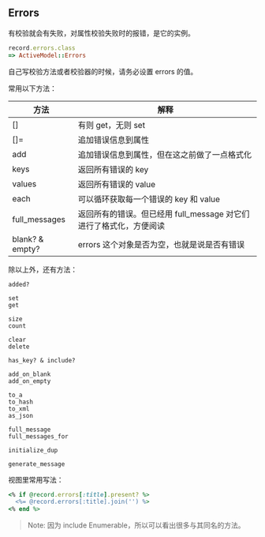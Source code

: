 ## Errors

有校验就会有失败，对属性校验失败时的报错，是它的实例。

```ruby
record.errors.class
=> ActiveModel::Errors
```

自己写校验方法或者校验器的时候，请务必设置 errors 的值。

常用以下方法：

| 方法 | 解释 |
|--|--|
| [] | 有则 get，无则 set |
| []= | 追加错误信息到属性 |
| add | 追加错误信息到属性，但在这之前做了一点格式化 |
|keys| 返回所有错误的 key |
|values| 返回所有错误的 value |
|each| 可以循环获取每一个错误的 key 和 value |
|full_messages| 返回所有的错误。但已经用 full_message 对它们进行了格式化，方便阅读 |
|blank? & empty?| errors 这个对象是否为空，也就是说是否有错误 |

除以上外，还有方法：

```
added?

set
get

size
count

clear
delete

has_key? & include?

add_on_blank
add_on_empty

to_a
to_hash
to_xml
as_json

full_message
full_messages_for

initialize_dup

generate_message
```

视图里常用写法：

```ruby
<% if @record.errors[:title].present? %>
  <%= @record.errors[:title].join('') %>
<% end %>
```

> Note: 因为 include Enumerable，所以可以看出很多与其同名的方法。
